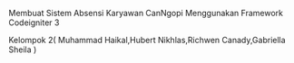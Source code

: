 Membuat Sistem Absensi Karyawan CanNgopi Menggunakan Framework Codeigniter 3

Kelompok 2( Muhammad Haikal,Hubert Nikhlas,Richwen Canady,Gabriella Sheila )
